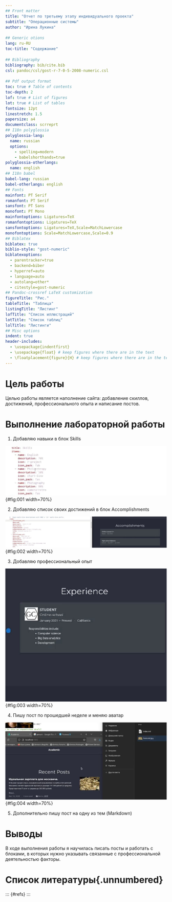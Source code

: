 ```yaml
---
## Front matter
title: "Отчет по третьему этапу индивидуального проекта"
subtitle: "Операционные системы"
author: "Ирина Лукина"

## Generic otions
lang: ru-RU
toc-title: "Содержание"

## Bibliography
bibliography: bib/cite.bib
csl: pandoc/csl/gost-r-7-0-5-2008-numeric.csl

## Pdf output format
toc: true # Table of contents
toc-depth: 2
lof: true # List of figures
lot: true # List of tables
fontsize: 12pt
linestretch: 1.5
papersize: a4
documentclass: scrreprt
## I18n polyglossia
polyglossia-lang:
  name: russian
  options:
	- spelling=modern
	- babelshorthands=true
polyglossia-otherlangs:
  name: english
## I18n babel
babel-lang: russian
babel-otherlangs: english
## Fonts
mainfont: PT Serif
romanfont: PT Serif
sansfont: PT Sans
monofont: PT Mono
mainfontoptions: Ligatures=TeX
romanfontoptions: Ligatures=TeX
sansfontoptions: Ligatures=TeX,Scale=MatchLowercase
monofontoptions: Scale=MatchLowercase,Scale=0.9
## Biblatex
biblatex: true
biblio-style: "gost-numeric"
biblatexoptions:
  - parentracker=true
  - backend=biber
  - hyperref=auto
  - language=auto
  - autolang=other*
  - citestyle=gost-numeric
## Pandoc-crossref LaTeX customization
figureTitle: "Рис."
tableTitle: "Таблица"
listingTitle: "Листинг"
lofTitle: "Список иллюстраций"
lotTitle: "Список таблиц"
lolTitle: "Листинги"
## Misc options
indent: true
header-includes:
  - \usepackage{indentfirst}
  - \usepackage{float} # keep figures where there are in the text
  - \floatplacement{figure}{H} # keep figures where there are in the text
---
```


# Цель работы

Целью работы является наполнение сайта: добавление скиллов, достижений, профессионального опыта и написание постов.

# Выполнение лабораторной работы

1. Добавляю навыки в блок Skills 

![Skills](image/1.jpeg){#fig:001 width=70%}

2. Добавляю список своих достижений в блок Accomplishments

![Accomplishments](image/2.jpeg){#fig:002 width=70%}

3. Добавляю профессиональный опыт

![Experience](image/3.jpeg){#fig:003 width=70%}

4. Пишу пост по прошедшей неделе и меняю аватар

![Пост](image/5.jpeg){#fig:004 width=70%}

5. Дополнительно пишу пост на одну из тем (Markdown)


# Выводы

В ходе выполнения работы я научилась писать посты и работать с блоками, в которых нужно указывать связанные с профессиональной деятельностью факторы.

# Список литературы{.unnumbered}

::: {#refs}
:::
